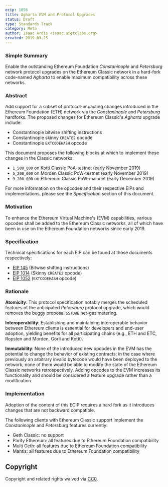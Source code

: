 ```yaml
---
ecip: 1056
title: Agharta EVM and Protocol Upgrades
status: Draft
type: Standards Track
category: Meta
author: Isaac Ardis <isaac.a@etclabs.org>
created: 2019-03-25
---
```


### Simple Summary

Enable the outstanding Ethereum Foundation _Constaninople_ and _Petersburg_ network protocol upgrades on the Ethereum
Classic network in a hard-fork code-named _Agharta_ to enable maximum compatibility across these networks.

### Abstract

Add support for a subset of protocol-impacting changes introduced in the Ethereum Foundation (ETH) network via the
_Constaninople_ and _Petersburg_ hardforks. The proposed changes for Ethereum Classic's _Agharta_ upgrade include:

- Constantinople bitwise shifting instructions
- Constantinople skinny `CREATE2` opcode
- Constantinople `EXTCODEHASH` opcode

This document proposes the following blocks at which to implement these changes in the Classic networks:

- `1_500_000` on Kotti Classic PoA-testnet (early November 2019)
- `5_200_000` on Morden Classic PoW-testnet (early November 2019)
- `9_200_000` on Ethereum Classic PoW-mainnet (early December 2019)

For more information on the opcodes and their respective EIPs and implementations, please see the _Specification_
section of this document.

### Motivation

To enhance the Ethereum Virtual Machine's (EVM) capabilities, various opcodes shall be added to the Ethereum Classic
networks, all of which have been in use on the Ethereum Foundation networks since early 2019.

### Specification

Technical specifications for each EIP can be found at those documents respectively:

- [EIP 145](https://eips.ethereum.org/EIPS/eip-145) (Bitwise shifting instructions)
- [EIP 1014](https://eips.ethereum.org/EIPS/eip-1014) (Skinny `CREATE2` opcode)
- [EIP 1052](https://eips.ethereum.org/EIPS/eip-1052) (`EXTCODEHASH` opcode)

### Rationale

__Atomicity__: This protocol specification notably merges the scheduled features of the anticipated _Petersburg_
protocol upgrade, which would removes the buggy proposal `SSTORE` net-gas metering.

__Interoperability__: Establishing and maintaining interoperable behavior between Ethereum clients is essential for
developers and end-user adoption, yielding benefits for all participating chains (e.g., ETH and ETC, Ropsten and Morden,
Görli and Kotti).

__Immutability__: None of the introduced new opcodes in the EVM has the potential to change the behavior of existing
contracts; in the case where previously an arbitrary invalid bytecode would have been deployed to the network, none of
them would be able to modify the state of the Ethereum Classic networks retrospectively. Adding opcodes to the EVM
increases its functionality and should be considered a feature upgrade rather than a modification.

### Implementation

Adoption of the content of this ECIP requires a hard fork as it introduces changes that are not backward compatible.

The following clients with Ethereum Classic support implement the _Constaninople_ and _Petersburg_ features currently:

- Geth Classic: no support
- Parity Ethereum: all features due to Ethereum Foundation compatibility
- Multi Geth: all features due to Ethereum Foundation compatibility
- Mantis: all features due to Ethereum Foundation compatibility

## Copyright

Copyright and related rights waived via [CC0](https://creativecommons.org/publicdomain/zero/1.0/).
